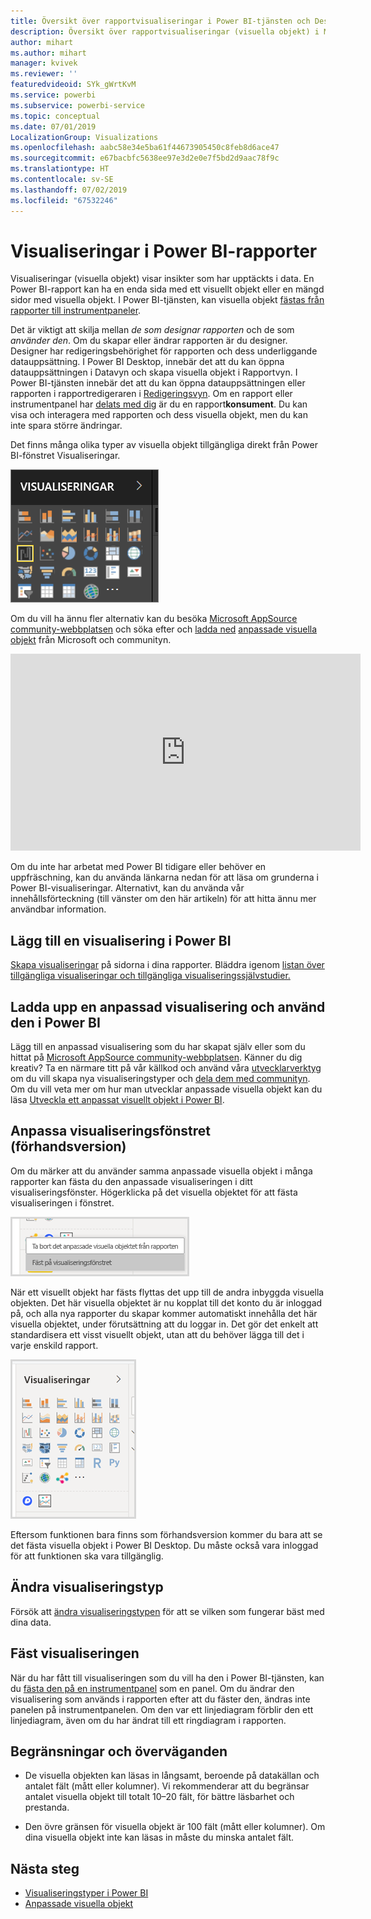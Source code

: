 ```yaml
---
title: Översikt över rapportvisualiseringar i Power BI-tjänsten och Desktop
description: Översikt över rapportvisualiseringar (visuella objekt) i Microsoft Power BI.
author: mihart
ms.author: mihart
manager: kvivek
ms.reviewer: ''
featuredvideoid: SYk_gWrtKvM
ms.service: powerbi
ms.subservice: powerbi-service
ms.topic: conceptual
ms.date: 07/01/2019
LocalizationGroup: Visualizations
ms.openlocfilehash: aabc58e34e5ba61f44673905450c8feb8d6ace47
ms.sourcegitcommit: e67bacbfc5638ee97e3d2e0e7f5bd2d9aac78f9c
ms.translationtype: HT
ms.contentlocale: sv-SE
ms.lasthandoff: 07/02/2019
ms.locfileid: "67532246"
---
```

# <a name="visualizations-in-power-bi-reports"></a>Visualiseringar i Power BI-rapporter

Visualiseringar (visuella objekt) visar insikter som har upptäckts i data. En Power BI-rapport kan ha en enda sida med ett visuellt objekt eller en mängd sidor med visuella objekt. I Power BI-tjänsten, kan visuella objekt [fästas från rapporter till instrumentpaneler](../service-dashboard-pin-tile-from-report.md).

Det är viktigt att skilja mellan *de som designar rapporten* och de som *använder den*.  Om du skapar eller ändrar rapporten är du designer.  Designer har redigeringsbehörighet för rapporten och dess underliggande datauppsättning. I Power BI Desktop, innebär det att du kan öppna datauppsättningen i Datavyn och skapa visuella objekt i Rapportvyn. I Power BI-tjänsten innebär det att du kan öppna datauppsättningen eller rapporten i rapportredigeraren i [Redigeringsvyn](../consumer/end-user-reading-view.md). Om en rapport eller instrumentpanel har [delats med dig](../consumer/end-user-shared-with-me.md) är du en rapport**konsument**. Du kan visa och interagera med rapporten och dess visuella objekt, men du kan inte spara större ändringar.

Det finns många olika typer av visuella objekt tillgängliga direkt från Power BI-fönstret Visualiseringar.

![](media/power-bi-report-visualizations/power-bi-templates.png)

Om du vill ha ännu fler alternativ kan du besöka [Microsoft AppSource community-webbplatsen](https://appsource.microsoft.com) och söka efter och [ladda ned](https://appsource.microsoft.com/marketplace/apps?page=1&product=power-bi-visuals) [anpassade visuella objekt](../developer/custom-visual-develop-tutorial.md) från Microsoft och communityn.

<iframe width="560" height="315" src="https://www.youtube.com/embed/SYk_gWrtKvM?list=PL1N57mwBHtN0JFoKSR0n-tBkUJHeMP2cP" frameborder="0" allowfullscreen></iframe>


Om du inte har arbetat med Power BI tidigare eller behöver en uppfräschning, kan du använda länkarna nedan för att läsa om grunderna i Power BI-visualiseringar.  Alternativt, kan du använda vår innehållsförteckning (till vänster om den här artikeln) för att hitta ännu mer användbar information.

## <a name="add-a-visualization-in-power-bi"></a>Lägg till en visualisering i Power BI

[Skapa visualiseringar](power-bi-report-add-visualizations-i.md) på sidorna i dina rapporter. Bläddra igenom [listan över tillgängliga visualiseringar och tillgängliga visualiseringssjälvstudier.](power-bi-visualization-types-for-reports-and-q-and-a.md) 

## <a name="upload-a-custom-visualization-and-use-it-in-power-bi"></a>Ladda upp en anpassad visualisering och använd den i Power BI

Lägg till en anpassad visualisering som du har skapat själv eller som du hittat på [Microsoft AppSource community-webbplatsen](https://appsource.microsoft.com/marketplace/apps?product=power-bi-visuals). Känner du dig kreativ? Ta en närmare titt på vår källkod och använd våra [utvecklarverktyg](../developer/custom-visual-develop-tutorial.md) om du vill skapa nya visualiseringstyper och [dela dem med communityn](../developer/office-store.md). Om du vill veta mer om hur man utvecklar anpassade visuella objekt kan du läsa [Utveckla ett anpassat visuellt objekt i Power BI](../developer/custom-visual-develop-tutorial.md).

## <a name="personalize-your-visualization-pane-preview"></a>Anpassa visualiseringsfönstret (förhandsversion)

Om du märker att du använder samma anpassade visuella objekt i många rapporter kan fästa du den anpassade visualiseringen i ditt visualiseringsfönster. Högerklicka på det visuella objektet för att fästa visualiseringen i fönstret.

![Fästa i visualiseringsfönstret](media/power-bi-report-visualizations/power-bi-pin-custom-visual-option.png)

När ett visuellt objekt har fästs flyttas det upp till de andra inbyggda visuella objekten. Det här visuella objektet är nu kopplat till det konto du är inloggad på, och alla nya rapporter du skapar kommer automatiskt innehålla det här visuella objektet, under förutsättning att du loggar in. Det gör det enkelt att standardisera ett visst visuellt objekt, utan att du behöver lägga till det i varje enskild rapport.

![Anpassat fönster för visualiseringar](media/power-bi-report-visualizations/power-bi-personalized-visualization-pane.png)

Eftersom funktionen bara finns som förhandsversion kommer du bara att se det fästa visuella objekt i Power BI Desktop. Du måste också vara inloggad för att funktionen ska vara tillgänglig.

## <a name="change-the-visualization-type"></a>Ändra visualiseringstyp

Försök att [ändra visualiseringstypen](power-bi-report-change-visualization-type.md) för att se vilken som fungerar bäst med dina data.

## <a name="pin-the-visualization"></a>Fäst visualiseringen

När du har fått till visualiseringen som du vill ha den i Power BI-tjänsten, kan du [fästa den på en instrumentpanel](../service-dashboard-pin-tile-from-report.md) som en panel. Om du ändrar den visualisering som används i rapporten efter att du fäster den, ändras inte panelen på instrumentpanelen. Om den var ett linjediagram förblir den ett linjediagram, även om du har ändrat till ett ringdiagram i rapporten.

## <a name="limitations-and-considerations"></a>Begränsningar och överväganden
- De visuella objekten kan läsas in långsamt, beroende på datakällan och antalet fält (mått eller kolumner).  Vi rekommenderar att du begränsar antalet visuella objekt till totalt 10–20 fält, för bättre läsbarhet och prestanda. 

- Den övre gränsen för visuella objekt är 100 fält (mått eller kolumner). Om dina visuella objekt inte kan läsas in måste du minska antalet fält.   

## <a name="next-steps"></a>Nästa steg

* [Visualiseringstyper i Power BI](power-bi-visualization-types-for-reports-and-q-and-a.md)
* [Anpassade visuella objekt](../power-bi-custom-visuals.md)
